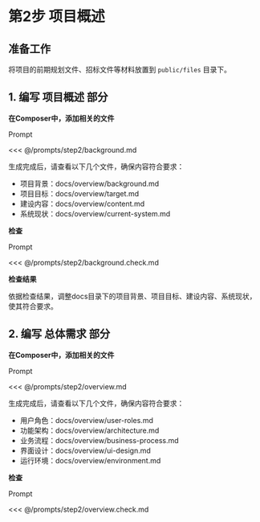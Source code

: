 # 第2步 项目概述

## 准备工作

将项目的前期规划文件、招标文件等材料放置到 `public/files` 目录下。

## 1. 编写 **项目概述** 部分

**在Composer中，添加相关的文件**

Prompt

<<< @/prompts/step2/background.md

生成完成后，请查看以下几个文件，确保内容符合要求：

- 项目背景：docs/overview/background.md
- 项目目标：docs/overview/target.md
- 建设内容：docs/overview/content.md
- 系统现状：docs/overview/current-system.md

**检查**

Prompt

<<< @/prompts/step2/background.check.md

**检查结果**

依据检查结果，调整docs目录下的项目背景、项目目标、建设内容、系统现状，使其符合要求。

## 2. 编写 **总体需求** 部分

**在Composer中，添加相关的文件**

Prompt

<<< @/prompts/step2/overview.md

生成完成后，请查看以下几个文件，确保内容符合要求：

- 用户角色：docs/overview/user-roles.md
- 功能架构：docs/overview/architecture.md
- 业务流程：docs/overview/business-process.md
- 界面设计：docs/overview/ui-design.md
- 运行环境：docs/overview/environment.md

**检查**

Prompt

<<< @/prompts/step2/overview.check.md

